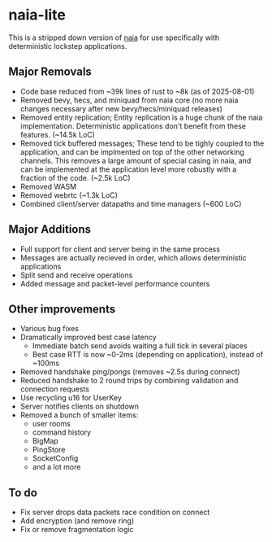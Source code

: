 # naia-lite

This is a stripped down version of [naia](https://github.com/naia-lib/naia) for
use specifically with deterministic lockstep applications.

## Major Removals

* Code base reduced from ~39k lines of rust to ~8k (as of 2025-08-01)
* Removed bevy, hecs, and miniquad from naia core (no more naia changes necessary
  after new bevy/hecs/miniquad releases)
* Removed entity replication; Entity replication is a huge chunk of the naia
  implementation. Deterministic applications don't benefit from these features.
  (~14.5k LoC)
* Removed tick buffered messages; These tend to be tighly coupled to the
  application, and can be implmented on top of the other networking channels. This
  removes a large amount of special casing in naia, and can be implemented
  at the application level more robustly with a fraction of the code. (~2.5k LoC)
* Removed WASM
* Removed webrtc (~1.3k LoC)
* Combined client/server datapaths and time managers (~600 LoC)

## Major Additions

* Full support for client and server being in the same process
* Messages are actually recieved in order, which allows deterministic applications
* Split send and receive operations
* Added message and packet-level performance counters

## Other improvements

* Various bug fixes
* Dramatically improved best case latency
	* Immediate batch send avoids waiting a full tick in several places
	* Best case RTT is now ~0-2ms (depending on application), instead of ~100ms
* Removed handshake ping/pongs (removes ~2.5s during connect)
* Reduced handshake to 2 round trips by combining validation and connection requests
* Use recycling u16 for UserKey
* Server notifies clients on shutdown
* Removed a bunch of smaller items:
	* user rooms
	* command history
	* BigMap
	* PingStore
	* SocketConfig
	* and a lot more

## To do

* Fix server drops data packets race condition on connect
* Add encryption (and remove ring)
* Fix or remove fragmentation logic